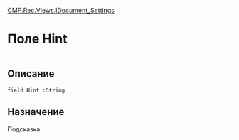 ﻿---
Link: CMP.Rec.Views.IDocument_Settings.@Hint
---

<!---  Навигация
[Имя проекта](#) :
-->
[CMP.Rec.Views.IDocument_Settings](Default)

# Поле Hint
---

## Описание

    field Hint :String

<!--
## Аргументы{#Args}

### Аргумент1

Описание аргумента 1
-->

## Назначение

Подсказка

<!--
## Пример

    Hint...
-->

